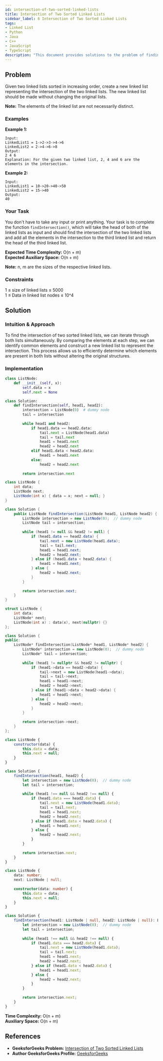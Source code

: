 ```yaml
---
id: intersection-of-two-sorted-linked-lists
title: Intersection of Two Sorted Linked Lists
sidebar_label: 6 Intersection of Two Sorted Linked Lists
tags:
- Linked List
- Python
- Java
- C++
- JavaScript
- TypeScript
description: "This document provides solutions to the problem of finding the intersection of two sorted linked lists in various programming languages."
---
```


## Problem

Given two linked lists sorted in increasing order, create a new linked list representing the intersection of the two linked lists. The new linked list should be made without changing the original lists.

**Note:** The elements of the linked list are not necessarily distinct.

### Examples

**Example 1:**

```
Input:
LinkedList1 = 1->2->3->4->6
LinkedList2 = 2->4->6->8
Output: 
2 4 6
Explanation: For the given two linked list, 2, 4 and 6 are the elements in the intersection.
```

**Example 2:**

```
Input:
LinkedList1 = 10->20->40->50
LinkedList2 = 15->40
Output: 
40
```

### Your Task

You don't have to take any input or print anything. Your task is to complete the function `findIntersection()`, which will take the head of both of the linked lists as input and should find the intersection of the two linked lists and add all the elements in the intersection to the third linked list and return the head of the third linked list.

**Expected Time Complexity:** O(n + m)  
**Expected Auxiliary Space:** O(n + m)

**Note:** n, m are the sizes of the respective linked lists.

### Constraints
1 ≤ size of linked lists ≤ 5000  
1 ≤ Data in linked list nodes ≤ 10^4

## Solution

### Intuition & Approach

To find the intersection of two sorted linked lists, we can iterate through both lists simultaneously. By comparing the elements at each step, we can identify common elements and construct a new linked list to represent the intersection. This process allows us to efficiently determine which elements are present in both lists without altering the original structures.

### Implementation

<Tabs>
  <TabItem value="python" label="Python">

```python
class ListNode:
    def __init__(self, x):
        self.data = x
        self.next = None

class Solution:
    def findIntersection(self, head1, head2):
        intersection = ListNode(0)  # dummy node
        tail = intersection
        
        while head1 and head2:
            if head1.data == head2.data:
                tail.next = ListNode(head1.data)
                tail = tail.next
                head1 = head1.next
                head2 = head2.next
            elif head1.data < head2.data:
                head1 = head1.next
            else:
                head2 = head2.next
                
        return intersection.next
```

  </TabItem>
  <TabItem value="java" label="Java">

```java
class ListNode {
    int data;
    ListNode next;
    ListNode(int x) { data = x; next = null; }
}

class Solution {
    public ListNode findIntersection(ListNode head1, ListNode head2) {
        ListNode intersection = new ListNode(0);  // dummy node
        ListNode tail = intersection;
        
        while (head1 != null && head2 != null) {
            if (head1.data == head2.data) {
                tail.next = new ListNode(head1.data);
                tail = tail.next;
                head1 = head1.next;
                head2 = head2.next;
            } else if (head1.data < head2.data) {
                head1 = head1.next;
            } else {
                head2 = head2.next;
            }
        }
        
        return intersection.next;
    }
}
```

  </TabItem>
  <TabItem value="cpp" label="C++">

```cpp
struct ListNode {
    int data;
    ListNode* next;
    ListNode(int x) : data(x), next(nullptr) {}
};

class Solution {
public:
    ListNode* findIntersection(ListNode* head1, ListNode* head2) {
        ListNode* intersection = new ListNode(0);  // dummy node
        ListNode* tail = intersection;
        
        while (head1 != nullptr && head2 != nullptr) {
            if (head1->data == head2->data) {
                tail->next = new ListNode(head1->data);
                tail = tail->next;
                head1 = head1->next;
                head2 = head2->next;
            } else if (head1->data < head2->data) {
                head1 = head1->next;
            } else {
                head2 = head2->next;
            }
        }
        
        return intersection->next;
    }
};
```

  </TabItem>
  <TabItem value="javascript" label="JavaScript">

```javascript
class ListNode {
    constructor(data) {
        this.data = data;
        this.next = null;
    }
}

class Solution {
    findIntersection(head1, head2) {
        let intersection = new ListNode(0);  // dummy node
        let tail = intersection;
        
        while (head1 !== null && head2 !== null) {
            if (head1.data === head2.data) {
                tail.next = new ListNode(head1.data);
                tail = tail.next;
                head1 = head1.next;
                head2 = head2.next;
            } else if (head1.data < head2.data) {
                head1 = head1.next;
            } else {
                head2 = head2.next;
            }
        }
        
        return intersection.next;
    }
}
```

  </TabItem>
  <TabItem value="typescript" label="TypeScript">

```typescript
class ListNode {
    data: number;
    next: ListNode | null;
    
    constructor(data: number) {
        this.data = data;
        this.next = null;
    }
}

class Solution {
    findIntersection(head1: ListNode | null, head2: ListNode | null): ListNode | null {
        let intersection = new ListNode(0);  // dummy node
        let tail = intersection;
        
        while (head1 !== null && head2 !== null) {
            if (head1.data === head2.data) {
                tail.next = new ListNode(head1.data);
                tail = tail.next;
                head1 = head1.next;
                head2 = head2.next;
            } else if (head1.data < head2.data) {
                head1 = head1.next;
            } else {
                head2 = head2.next;
            }
        }
        
        return intersection.next;
    }
}
```

  </TabItem>
</Tabs>

**Time Complexity:** O(n + m)  
**Auxiliary Space:** O(n + m)

## References

- **GeeksforGeeks Problem:** [Intersection of Two Sorted Linked Lists](https://www.geeksforgeeks.org/problems/intersection-of-two-sorted-linked-lists/0)
- **Author GeeksforGeeks Profile:** [GeeksforGeeks](https://www.geeksforgeeks.org/user/GeeksforGeeks/)
